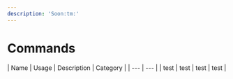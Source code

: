 ```yaml
---
description: 'Soon:tm:'
---
```


# Commands

| Name | Usage | Description | Category |
| --- | --- |
| test | test | test | test |



